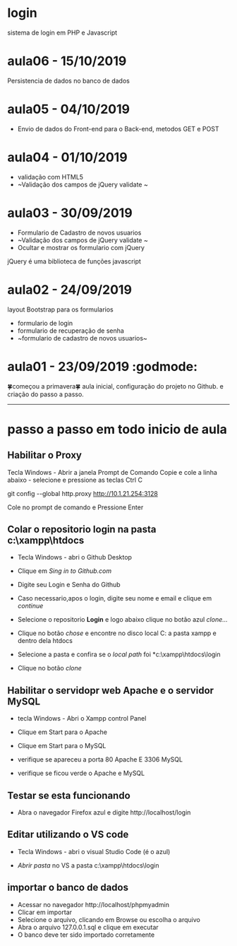 # login
sistema de login em PHP e Javascript

# aula06 - 15/10/2019
Persistencia de dados no banco de dados 


# aula05 - 04/10/2019
- Envio de dados do Front-end para o Back-end, metodos GET e POST


# aula04 - 01/10/2019
- validação com HTML5
- ~Validação dos campos de jQuery validate ~


# aula03 - 30/09/2019
- Formulario de  Cadastro de novos usuarios
- ~Validação dos campos de jQuery validate ~
- Ocultar e mostrar os formulario com jQuery

 jQuery é uma biblioteca de funções javascript




# aula02 - 24/09/2019
layout Bootstrap para os formularios
- formulario de login
- formulario de recuperação de senha
- ~formulario de cadastro de novos usuarios~

# aula01 - 23/09/2019 :godmode:
🍀começou a primavera🍀
aula inicial, configuração do projeto no Github.
e criação do passo a passo.


---
# passo a passo em todo inicio de aula

## Habilitar o Proxy
Tecla Windows - Abrir a janela Prompt de Comando
Copie e cole a linha abaixo - selecione e pressione as teclas Ctrl C

git config --global http.proxy http://10.1.21.254:3128

Cole no prompt de comando e
Pressione Enter

## Colar o repositorio **login** na pasta **c:\xampp\htdocs**

 - Tecla Windows - abri o Github Desktop

  - Clique em *Sing in to Github.com*

  - Digite seu Login e Senha do Github

  - Caso necessario,apos o login, digite seu nome e email e clique em *continue*

  - Selecione o repositorio **Login** e logo abaixo clique no botão azul
 *clone...*

  - Clique no botão *chose* e encontre no disco local C: a pasta xampp e dentro dela htdocs

  - Selecione a pasta e confira se o *local path* foi *c:\xampp\htdocs\login

  - Clique no botão *clone*
  



  ## Habilitar o servidopr web **Apache** e o servidor **MySQL**
  - tecla Windows - Abri o Xampp control Panel

  - Clique em Start para o Apache

  - Clique em Start para o MySQL

  - verifique se apareceu a porta 80 Apache E 3306 MySQL

  - verifique se ficou verde o Apache e MySQL
  



  ## Testar se esta funcionando
  - Abra o navegador Firefox azul e digite http://localhost/login



  ## Editar utilizando o VS code 
  - Tecla Windows - abri o visual Studio Code (é o azul)

  - *Abrir pasta* no VS a pasta c:\xampp\htdocs\login

  ## importar o banco de dados 
  - Acessar no navegador http://localhost/phpmyadmin
  - Clicar em importar
  - Selecione o arquivo, clicando em Browse ou escolha o arquivo
  - Abra o arquivo 127.0.0.1.sql e clique em executar
  - O banco deve ter sido importado corretamente

